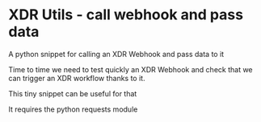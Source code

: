 # XDR Utils - call webhook and pass data

A python snippet for calling an XDR Webhook and pass data to it

Time to time we need to test quickly an XDR Webhook and check that we can trigger an XDR workflow thanks to it.

This tiny snippet can be useful for that

It requires the python requests module